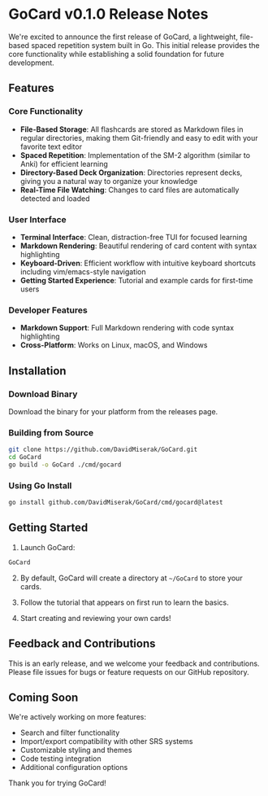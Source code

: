 # GoCard v0.1.0 Release Notes

We're excited to announce the first release of GoCard, a lightweight, file-based spaced repetition system built in Go. This initial release provides the core functionality while establishing a solid foundation for future development.

## Features

### Core Functionality

- **File-Based Storage**: All flashcards are stored as Markdown files in regular directories, making them Git-friendly and easy to edit with your favorite text editor
- **Spaced Repetition**: Implementation of the SM-2 algorithm (similar to Anki) for efficient learning
- **Directory-Based Deck Organization**: Directories represent decks, giving you a natural way to organize your knowledge
- **Real-Time File Watching**: Changes to card files are automatically detected and loaded

### User Interface

- **Terminal Interface**: Clean, distraction-free TUI for focused learning
- **Markdown Rendering**: Beautiful rendering of card content with syntax highlighting
- **Keyboard-Driven**: Efficient workflow with intuitive keyboard shortcuts including vim/emacs-style navigation
- **Getting Started Experience**: Tutorial and example cards for first-time users

### Developer Features

- **Markdown Support**: Full Markdown rendering with code syntax highlighting
- **Cross-Platform**: Works on Linux, macOS, and Windows

## Installation

### Download Binary

Download the binary for your platform from the releases page.

### Building from Source

```bash
git clone https://github.com/DavidMiserak/GoCard.git
cd GoCard
go build -o GoCard ./cmd/gocard
```

### Using Go Install

```bash
go install github.com/DavidMiserak/GoCard/cmd/gocard@latest
```

## Getting Started

1. Launch GoCard:

```bash
GoCard
```

2. By default, GoCard will create a directory at `~/GoCard` to store your cards.

3. Follow the tutorial that appears on first run to learn the basics.

4. Start creating and reviewing your own cards!

## Feedback and Contributions

This is an early release, and we welcome your feedback and contributions. Please file issues for bugs or feature requests on our GitHub repository.

## Coming Soon

We're actively working on more features:

- Search and filter functionality
- Import/export compatibility with other SRS systems
- Customizable styling and themes
- Code testing integration
- Additional configuration options

Thank you for trying GoCard!
